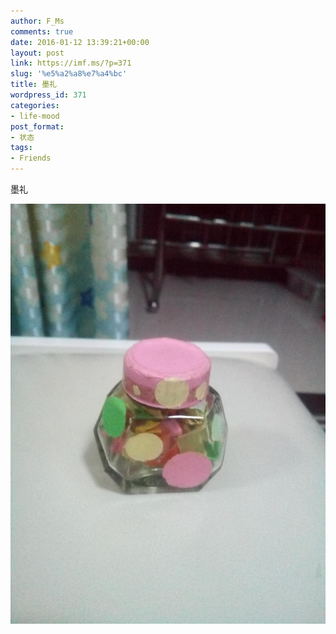 ```yaml
---
author: F_Ms
comments: true
date: 2016-01-12 13:39:21+00:00
layout: post
link: https://imf.ms/?p=371
slug: '%e5%a2%a8%e7%a4%bc'
title: 墨礼
wordpress_id: 371
categories:
- life-mood
post_format:
- 状态
tags:
- Friends
---
```


墨礼

![IMG](/img/post/wp/2016/01/IMG.jpg)
